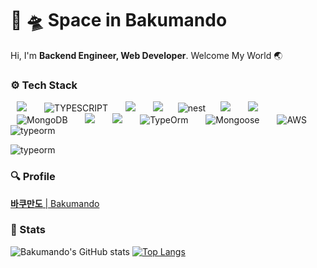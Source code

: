 # 🚀 🛸 Space in Bakumando 
Hi, I'm **Backend Engineer, Web Developer**. Welcome My World 🌏

### ⚙️ Tech Stack 

<p>
  <img src="http://img.shields.io/badge/-Javascript-F7DF1E?style=for-the-badge&logo=Javascript&logoColor=black"
       style="height: auto; margin-left: 10px; margin-right: 10px;"/>&nbsp
  <img src="https://img.shields.io/badge/-TYPESCRIPT-blue?style=for-the-badge&logo=typescript&logoColor=black" alt="TYPESCRIPT"
       style="height: auto; margin-left: 10px; margin-right: 10px;"/>&nbsp
  <img src="http://img.shields.io/badge/-Node-green?style=for-the-badge&logo=Node.js&logoColor=white"
       style="height: auto; margin-left: 10px; margin-right: 10px;"/>&nbsp 
  <img src="http://img.shields.io/badge/-Express-339933?style=for-the-badge&logo=Express&logoColor=white"
       style="height: auto; margin-left: 10px; margin-right: 10px;"/>
  <img src="https://img.shields.io/badge/-NEST-FF0055?style=for-the-badge&logo=nestjs" alt="nest"
       style="height: auto; margin-left: 10px; margin-right: 10px;"/>
  <img src="http://img.shields.io/badge/-MySQL-4479A1?style=for-the-badge&logo=MySQL&logoColor=white"
       style="height: auto; margin-left: 10px; margin-right: 10px;"/>&nbsp
  <img src="http://img.shields.io/badge/-MariaDB-bc8f8f?style=for-the-badge&logo=MariaDB"
       style="height: auto; margin-left: 10px; margin-right: 10px;"/>&nbsp
  <img src="https://img.shields.io/badge/-MongoDB-fff8dc?style=for-the-badge&logo=mongodb" alt="MongoDB"
       style="height: auto; margin-left: 10px; margin-right: 10px;"/>&nbsp
  <img src="https://img.shields.io/badge/-elasticsearch-20b2aa?style=for-the-badge&logo=elasticsearch"
       style="height: auto; margin-left: 10px; margin-right: 10px;"/>&nbsp
  <img src="http://img.shields.io/badge/-Sequelize-00AFEE?style=for-the-badge&logo=Sequelize&logoColor=white"
       style="height: auto; margin-left: 10px; margin-right: 10px;"/>&nbsp
  <img src="https://img.shields.io/badge/-typeorm-red.svg&?style=for-the-badge&logo=type" alt="TypeOrm"
       style="height: auto; margin-left: 10px; margin-right: 10px;"/>&nbsp
  <img src="https://img.shields.io/badge/-MONGOOSE-a52a2a?style=for-the-badge&logo=mongodb&logoColor=white" alt="Mongoose"
       style="height: auto; margin-left: 10px; margin-right: 10px;"/>&nbsp
  <img src="https://img.shields.io/badge/-AWS-FF9900?style=for-the-badge&logo=amazonaws" alt="AWS"
       style="height: auto; margin-left: 10px; margin-right: 10px;"/>&nbsp
  <img alt="typeorm" src ="https://img.shields.io/badge/https://user-images.githubusercontent.com/83815628/157932684-83e76823-422d-49e2-8787-594a341b2fa9.svg&style=for-the-badge&logo=typeorm
       style="height: auto; margin-left: 10px; margin-right: 10px;"/>&nbsp
  
  ![typeorm](https://user-images.githubusercontent.com/83815628/157932684-83e76823-422d-49e2-8787-594a341b2fa9.svg)

</p>

### 🔍 Profile 

[**바쿠만도** | Bakumando](https://www.notion.so/Bakumando-8578fdfa39544d108d276c6e5cad7e9d)

### 🕋 Stats 

![Bakumando's GitHub stats](https://github-readme-stats.vercel.app/api?username=pinion7&count_private=true&show_icons=true&theme=ayu-mirage&icon_color=78D9F8)
[![Top Langs](https://github-readme-stats.vercel.app/api/top-langs/?username=pinion7&layout=compact&theme=ayu-mirage&langs_count=10)](https://github.com/anuraghazra/github-readme-stats)

